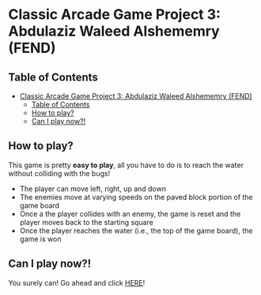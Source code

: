 # Classic Arcade Game Project 3: Abdulaziz Waleed Alshememry (FEND)

## Table of Contents

- [Classic Arcade Game Project 3: Abdulaziz Waleed Alshememry (FEND)](#mClassic-Arcade-Game-FEND-Project3)
  - [Table of Contents](#table-of-contents)
  - [How to play?](#how-to-play)
  - [Can I play now?!](#can-i-play-now)

## How to play?

This game is pretty **easy to play**, all you have to do is to reach the water without colliding with the bugs!
- The player can move left, right, up and down
- The enemies move at varying speeds on the paved block portion of the game board
- Once a the player collides with an enemy, the game is reset and the player moves back to the starting square
- Once the player reaches the water (i.e., the top of the game board), the game is won

## Can I play now?!

You surely can!
Go ahead and click [HERE](https://abdulaziz-it.github.io/Classic-Arcade-Game/)!
